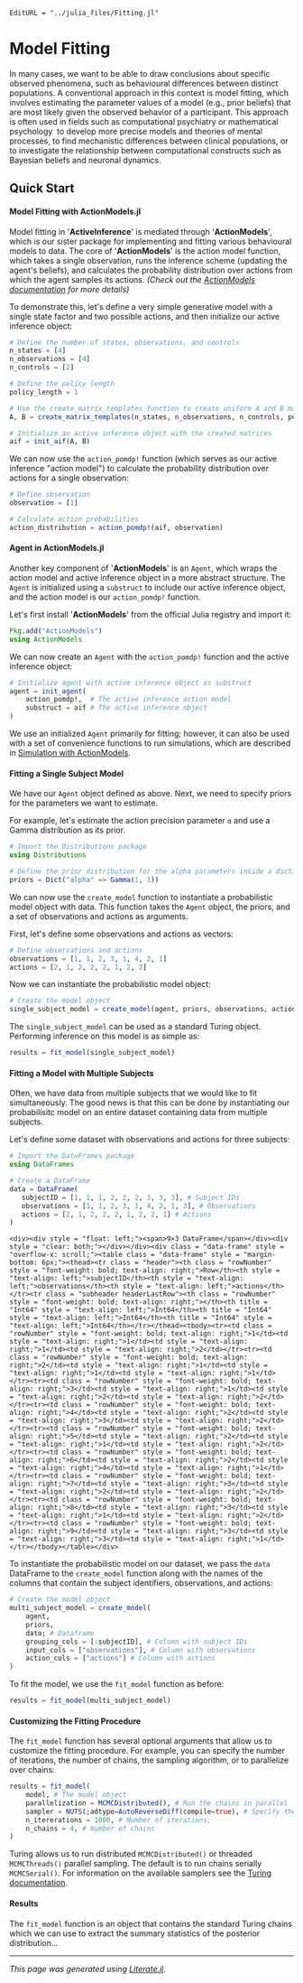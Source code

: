 ```@meta
EditURL = "../julia_files/Fitting.jl"
```

# Model Fitting

In many cases, we want to be able to draw conclusions about specific observed phenomena, such as behavioural differences between distinct populations. A conventional approach in this context is model fitting, which involves estimating the parameter values of a model (e.g., prior beliefs) that are most likely given the observed behavior of a participant. This approach is often used in fields such as computational psychiatry or mathematical psychology  to develop more precise models and theories of mental processes, to find mechanistic differences between clinical populations, or to investigate the relationship between computational constructs such as Bayesian beliefs and neuronal dynamics.
## Quick Start
#### Model Fitting with ActionModels.jl

Model fitting in '**ActiveInference**' is mediated through '**ActionModels**', which is our sister package for implementing and fitting various behavioural models to data. The core of '**ActionModels**' is the action model function, which takes a single observation, runs the inference scheme (updating the agent's beliefs), and calculates the probability distribution over actions from which the agent samples its actions.
*(Check out the [ActionModels documentation](https://ilabcode.github.io/ActionModels.jl/dev/markdowns/Introduction/) for more details)*


To demonstrate this, let's define a very simple generative model with a single state factor and two possible actions, and then initialize our active inference object:
```julia
# Define the number of states, observations, and controls
n_states = [4]
n_observations = [4]
n_controls = [2]

# Define the policy length
policy_length = 1

# Use the create_matrix_templates function to create uniform A and B matrices.
A, B = create_matrix_templates(n_states, n_observations, n_controls, policy_length)

# Initialize an active inference object with the created matrices
aif = init_aif(A, B)
```

We can now use the `action_pomdp!` function (which serves as our active inference "action model") to calculate the probability distribution over actions for a single observation:
```julia
# Define observation
observation = [1]

# Calculate action probabilities
action_distribution = action_pomdp!(aif, observation)
```

#### Agent in ActionModels.jl
Another key component of '**ActionModels**' is an `Agent`, which wraps the action model and active inference object in a more abstract structure. The `Agent` is initialized using a `substruct` to include our active inference object, and the action model is our `action_pomdp!` function.

Let's first install '**ActionModels**' from the official Julia registry and import it:

```julia
Pkg.add("ActionModels")
using ActionModels
```

We can now create an `Agent` with the `action_pomdp!` function and the active inference object:

```julia
# Initialize agent with active inference object as substruct
agent = init_agent(
    action_pomdp!,  # The active inference action model
    substruct = aif # The active inference object
)
```
We use an initialized `Agent` primarily for fitting; however, it can also be used with a set of convenience functions to run simulations, which are described in [Simulation with ActionModels](./SimulationActionModels.md).

#### Fitting a Single Subject Model
We have our `Agent` object defined as above. Next, we need to specify priors for the parameters we want to estimate.

For example, let's estimate the action precision parameter `α` and use a Gamma distribution as its prior.

```julia
# Import the Distributions package
using Distributions

# Define the prior distribution for the alpha parameters inside a dictionary
priors = Dict("alpha" => Gamma(1, 1))
```
We can now use the `create_model` function to instantiate a probabilistic model object with data. This function takes the `Agent` object, the priors, and a set of observations and actions as arguments.

First, let's define some observations and actions as vectors:
```julia
# Define observations and actions
observations = [1, 1, 2, 3, 1, 4, 2, 1]
actions = [2, 1, 2, 2, 2, 1, 2, 2]
```

Now we can instantiate the probabilistic model object:
```julia
# Create the model object
single_subject_model = create_model(agent, priors, observations, actions)
```
The `single_subject_model` can be used as a standard Turing object. Performing inference on this model is as simple as:
```julia
results = fit_model(single_subject_model)
```
#### Fitting a Model with Multiple Subjects
Often, we have data from multiple subjects that we would like to fit simultaneously. The good news is that this can be done by instantiating our probabilisitc model on an entire dataset containing data from multiple subjects.

Let's define some dataset with observations and actions for three subjects:

```julia
# Import the DataFrames package
using DataFrames

# Create a DataFrame
data = DataFrame(
   subjectID = [1, 1, 1, 2, 2, 2, 3, 3, 3], # Subject IDs
   observations = [1, 1, 2, 3, 1, 4, 2, 1, 3], # Observations
   actions = [2, 1, 2, 2, 2, 1, 2, 2, 1] # Actions
)
```


```@raw html
<div><div style = "float: left;"><span>9×3 DataFrame</span></div><div style = "clear: both;"></div></div><div class = "data-frame" style = "overflow-x: scroll;"><table class = "data-frame" style = "margin-bottom: 6px;"><thead><tr class = "header"><th class = "rowNumber" style = "font-weight: bold; text-align: right;">Row</th><th style = "text-align: left;">subjectID</th><th style = "text-align: left;">observations</th><th style = "text-align: left;">actions</th></tr><tr class = "subheader headerLastRow"><th class = "rowNumber" style = "font-weight: bold; text-align: right;"></th><th title = "Int64" style = "text-align: left;">Int64</th><th title = "Int64" style = "text-align: left;">Int64</th><th title = "Int64" style = "text-align: left;">Int64</th></tr></thead><tbody><tr><td class = "rowNumber" style = "font-weight: bold; text-align: right;">1</td><td style = "text-align: right;">1</td><td style = "text-align: right;">1</td><td style = "text-align: right;">2</td></tr><tr><td class = "rowNumber" style = "font-weight: bold; text-align: right;">2</td><td style = "text-align: right;">1</td><td style = "text-align: right;">1</td><td style = "text-align: right;">1</td></tr><tr><td class = "rowNumber" style = "font-weight: bold; text-align: right;">3</td><td style = "text-align: right;">1</td><td style = "text-align: right;">2</td><td style = "text-align: right;">2</td></tr><tr><td class = "rowNumber" style = "font-weight: bold; text-align: right;">4</td><td style = "text-align: right;">2</td><td style = "text-align: right;">3</td><td style = "text-align: right;">2</td></tr><tr><td class = "rowNumber" style = "font-weight: bold; text-align: right;">5</td><td style = "text-align: right;">2</td><td style = "text-align: right;">1</td><td style = "text-align: right;">2</td></tr><tr><td class = "rowNumber" style = "font-weight: bold; text-align: right;">6</td><td style = "text-align: right;">2</td><td style = "text-align: right;">4</td><td style = "text-align: right;">1</td></tr><tr><td class = "rowNumber" style = "font-weight: bold; text-align: right;">7</td><td style = "text-align: right;">3</td><td style = "text-align: right;">2</td><td style = "text-align: right;">2</td></tr><tr><td class = "rowNumber" style = "font-weight: bold; text-align: right;">8</td><td style = "text-align: right;">3</td><td style = "text-align: right;">1</td><td style = "text-align: right;">2</td></tr><tr><td class = "rowNumber" style = "font-weight: bold; text-align: right;">9</td><td style = "text-align: right;">3</td><td style = "text-align: right;">3</td><td style = "text-align: right;">1</td></tr></tbody></table></div>
```

To instantiate the probabilistic model on our dataset, we pass the `data` DataFrame to the `create_model` function along with the names of the columns that contain the subject identifiers, observations, and actions:
```julia
# Create the model object
multi_subject_model = create_model(
    agent,
    priors,
    data; # Dataframe
    grouping_cols = [:subjectID], # Column with subject IDs
    input_cols = ["observations"], # Column with observations
    action_cols = ["actions"] # Column with actions
)
```
To fit the model, we use the `fit_model` function as before:
```julia
results = fit_model(multi_subject_model)
```

#### Customizing the Fitting Procedure
The `fit_model` function has several optional arguments that allow us to customize the fitting procedure. For example, you can specify the number of iterations, the number of chains, the sampling algorithm, or to parallelize over chains:

```julia
results = fit_model(
    model, # The model object
    parallelization = MCMCDistributed(), # Run the chains in parallel
    sampler = NUTS(;adtype=AutoReverseDiff(compile=true), # Specify the type of sampler
    n_itererations = 1000, # Number of iterations,
    n_chains = 4, # Number of chains
)
```
Turing allows us to run distributed `MCMCDistributed()` or threaded `MCMCThreads()` parallel sampling. The default is to run chains serially `MCMCSerial()`. For information on the available samplers see the [Turing documentation](https://turing.ml/dev/docs/using-turing/samplers/).

#### Results

The `fit_model` function is an object that contains the standard Turing chains which we can use to extract the summary statistics of the posterior distribution...

---

*This page was generated using [Literate.jl](https://github.com/fredrikekre/Literate.jl).*

